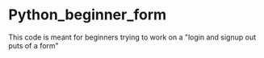 # Python_beginner_form
This code is meant for beginners trying to work on a "login and signup out puts of a form"
